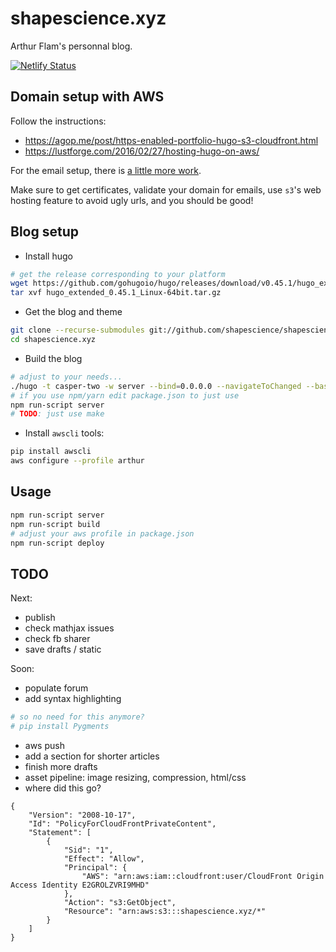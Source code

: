 # shapescience.xyz
Arthur Flam's personnal blog.

[![Netlify Status](https://api.netlify.com/api/v1/badges/98cc40da-edd5-4f6b-b1d1-59eee0db3cc3/deploy-status)](https://app.netlify.com/sites/infallible-roentgen-405256/deploys)

## Domain setup with AWS
Follow the instructions:
- https://agop.me/post/https-enabled-portfolio-hugo-s3-cloudfront.html
- https://lustforge.com/2016/02/27/hosting-hugo-on-aws/

For the email setup, there is [a little more work](https://techpolymath.com/serverless-replacement-for-basic-email-services/).

Make sure to get certificates, validate your domain for emails, use `s3`'s web hosting feature to avoid ugly urls, and you should be good!

## Blog setup
- Install hugo

```bash
# get the release corresponding to your platform
wget https://github.com/gohugoio/hugo/releases/download/v0.45.1/hugo_extended_0.45.1_Linux-64bit.tar.gz
tar xvf hugo_extended_0.45.1_Linux-64bit.tar.gz
```

- Get the blog and theme

```bash
git clone --recurse-submodules git://github.com/shapescience/shapescience.xyz
cd shapescience.xyz
```

- Build the blog

```bash
# adjust to your needs...
./hugo -t casper-two -w server --bind=0.0.0.0 --navigateToChanged --baseURL=$YOU_IP -D
# if you use npm/yarn edit package.json to just use
npm run-script server
# TODO: just use make
```

- Install `awscli` tools:

```bash
pip install awscli
aws configure --profile arthur
```

## Usage
```bash
npm run-script server
npm run-script build
# adjust your aws profile in package.json
npm run-script deploy
```


## TODO
Next:
- publish
- check mathjax issues
- check fb sharer
- save drafts / static

Soon:
- populate  forum
- add syntax highlighting

```bash
# so no need for this anymore?
# pip install Pygments
```

- aws push
- add a section for shorter articles
- finish more drafts
- asset pipeline: image resizing, compression, html/css
- where did this go?
```
{
	"Version": "2008-10-17",
	"Id": "PolicyForCloudFrontPrivateContent",
	"Statement": [
		{
			"Sid": "1",
			"Effect": "Allow",
			"Principal": {
				"AWS": "arn:aws:iam::cloudfront:user/CloudFront Origin Access Identity E2GROLZVRI9MHD"
			},
			"Action": "s3:GetObject",
			"Resource": "arn:aws:s3:::shapescience.xyz/*"
		}
	]
}
```
